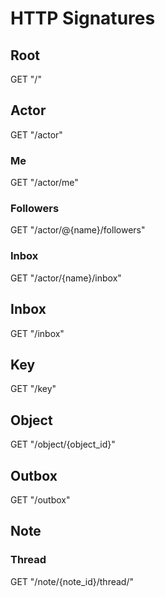 # HTTP Signatures

## Root
GET "/"

## Actor
GET "/actor"
### Me
GET "/actor/me"
### Followers
GET "/actor/@{name}/followers"
### Inbox
GET "/actor/{name}/inbox"

## Inbox
GET "/inbox"

## Key
GET "/key"

## Object
GET "/object/{object_id}"

## Outbox
GET "/outbox"

## Note
### Thread
GET "/note/{note_id}/thread/"
